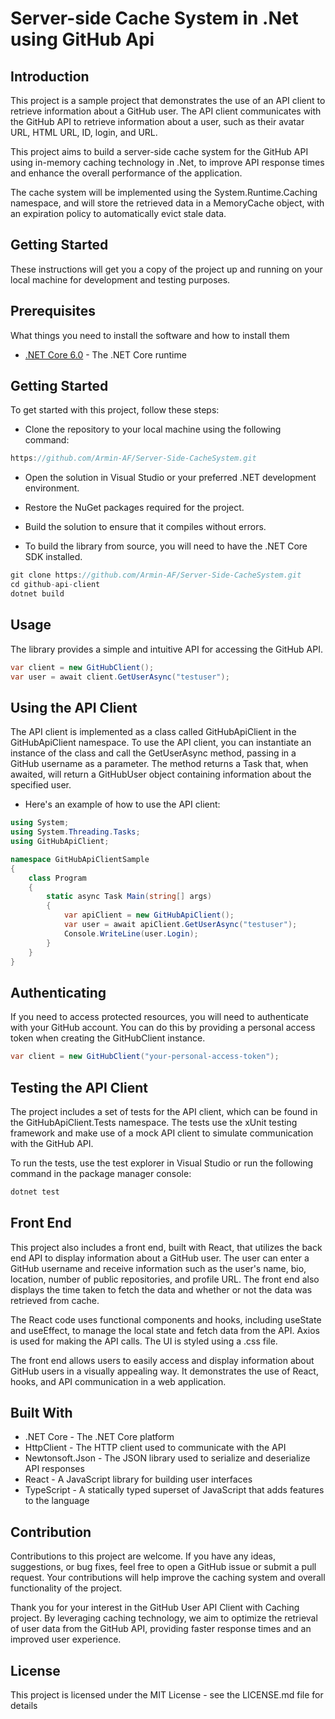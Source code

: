# Server-side Cache System in .Net using GitHub Api

## Introduction

This project is a sample project that demonstrates the use of an API client to retrieve information about a GitHub user. The API client communicates with the GitHub API to retrieve information about a user, such as their avatar URL, HTML URL, ID, login, and URL.

This project aims to build a server-side cache system for the GitHub API using in-memory caching technology in .Net, to improve API response times and enhance the overall performance of the application.

The cache system will be implemented using the System.Runtime.Caching namespace, and will store the retrieved data in a MemoryCache object, with an expiration policy to automatically evict stale data.

## Getting Started

These instructions will get you a copy of the project up and running on your local machine for development and testing purposes.

## Prerequisites

What things you need to install the software and how to install them

* [.NET Core 6.0](https://dotnet.microsoft.com/download) - The .NET Core runtime

## Getting Started

To get started with this project, follow these steps:

* Clone the repository to your local machine using the following command:

```csharp
https://github.com/Armin-AF/Server-Side-CacheSystem.git
```

* Open the solution in Visual Studio or your preferred .NET development environment.

* Restore the NuGet packages required for the project.

* Build the solution to ensure that it compiles without errors.

* To build the library from source, you will need to have the .NET Core SDK installed.

```csharp
git clone https://github.com/Armin-AF/Server-Side-CacheSystem.git
cd github-api-client
dotnet build
```


## Usage

The library provides a simple and intuitive API for accessing the GitHub API.

```csharp
var client = new GitHubClient();
var user = await client.GetUserAsync("testuser");
```


## Using the API Client

The API client is implemented as a class called GitHubApiClient in the GitHubApiClient namespace. To use the API client, you can instantiate an instance of the class and call the GetUserAsync method, passing in a GitHub username as a parameter. The method returns a Task that, when awaited, will return a GitHubUser object containing information about the specified user.

* Here's an example of how to use the API client:

```csharp
using System;
using System.Threading.Tasks;
using GitHubApiClient;

namespace GitHubApiClientSample
{
    class Program
    {
        static async Task Main(string[] args)
        {
            var apiClient = new GitHubApiClient();
            var user = await apiClient.GetUserAsync("testuser");
            Console.WriteLine(user.Login);
        }
    }
}
```



## Authenticating

If you need to access protected resources, you will need to authenticate with your GitHub account. You can do this by providing a personal access token when creating the GitHubClient instance.

```csharp
var client = new GitHubClient("your-personal-access-token");
```


## Testing the API Client

The project includes a set of tests for the API client, which can be found in the GitHubApiClient.Tests namespace. The tests use the xUnit testing framework and make use of a mock API client to simulate communication with the GitHub API.

To run the tests, use the test explorer in Visual Studio or run the following command in the package manager console:


```csharp
dotnet test
```

## Front End

This project also includes a front end, built with React, that utilizes the back end API to display information about a GitHub user. The user can enter a GitHub username and receive information such as the user's name, bio, location, number of public repositories, and profile URL. The front end also displays the time taken to fetch the data and whether or not the data was retrieved from cache.

The React code uses functional components and hooks, including useState and useEffect, to manage the local state and fetch data from the API. Axios is used for making the API calls. The UI is styled using a .css file.

The front end allows users to easily access and display information about GitHub users in a visually appealing way. It demonstrates the use of React, hooks, and API communication in a web application.

## Built With

- .NET Core - The .NET Core platform
- HttpClient - The HTTP client used to communicate with the API
- Newtonsoft.Json - The JSON library used to serialize and deserialize API responses
- React - A JavaScript library for building user interfaces
- TypeScript - A statically typed superset of JavaScript that adds features to the language

## Contribution

Contributions to this project are welcome. If you have any ideas, suggestions, or bug fixes, feel free to open a GitHub issue or submit a pull request. Your contributions will help improve the caching system and overall functionality of the project.

Thank you for your interest in the GitHub User API Client with Caching project. By leveraging caching technology, we aim to optimize the retrieval of user data from the GitHub API, providing faster response times and an improved user experience.

## License

This project is licensed under the MIT License - see the LICENSE.md file for details
